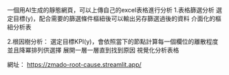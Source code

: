 一個用AI生成的靜態網頁，可以上傳自己的excel表格進行分析
1.表格篩選分析 選定目標(y)，配合需要的篩選條件樞紐後可以輸出另存篩選過後的資料
  介面化的樞紐分析表

2.根因樹分析： 選定目標KPI(y)，會依照當下的節點計算每一個欄位的離散程度 並且降冪排列供選擇
  展開一層一層直到找到原因 視覺化分析表格

網址：
https://zmado-root-cause.streamlit.app/
